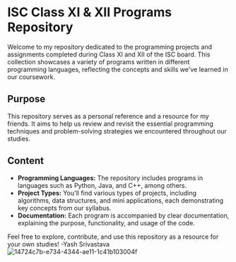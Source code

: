 # ISC Class XI & XII Programs Repository

Welcome to my repository dedicated to the programming projects and assignments completed during Class XI and XII of the ISC board. This collection showcases a variety of programs written in different programming languages, reflecting the concepts and skills we've learned in our coursework.

## Purpose

This repository serves as a personal reference and a resource for my friends. It aims to help us review and revisit the essential programming techniques and problem-solving strategies we encountered throughout our studies.

## Content

- **Programming Languages:** The repository includes programs in languages such as Python, Java, and C++, among others.
- **Project Types:** You'll find various types of projects, including algorithms, data structures, and mini applications, each demonstrating key concepts from our syllabus.
- **Documentation:** Each program is accompanied by clear documentation, explaining the purpose, functionality, and usage of the code.

Feel free to explore, contribute, and use this repository as a resource for your own studies!
-Yash Srivastava
![14724c7b-e734-4344-ae11-1c41b103004f](https://github.com/user-attachments/assets/a2a04958-28d2-4507-bf58-e902053ff997)

